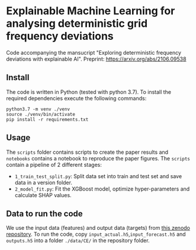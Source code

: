 # Explainable Machine Learning for analysing deterministic grid frequency deviations
Code accompanying the mansucript "Exploring deterministic frequency deviations with explainable AI".
Preprint: <https://arxiv.org/abs/2106.09538>


## Install

The code is written in Python (tested with python 3.7). To install the required dependencies execute the following commands:

```[python]
python3.7 -m venv ./venv
source ./venv/bin/activate
pip install -r requirements.txt
```

## Usage

The `scripts` folder contains scripts to create the paper results and `notebooks` contains a notebook to reproduce the paper figures. The `scripts` contain a pipeline of 2 different stages:

* `1_train_test_split.py`: Split data set into train and test set and save data in a version folder.
* `2_model_fit.py`: Fit the XGBoost model, optimize hyper-parameters and calculate SHAP values.

## Data to run the code

We use the input data (features) and output data (targets) from [this zenodo repository](https://zenodo.org/record/5118352). To run the code, copy `input_actual.h5`,`input_forecast.h5` and `outputs.h5` into a folder `./data/CE/` in the repository folder. 


